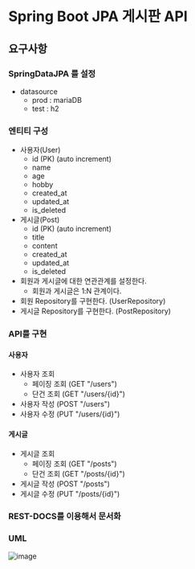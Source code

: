 # Spring Boot JPA 게시판 API

## 요구사항

### **SpringDataJPA 를 설정**

- datasource
    - prod : mariaDB
    - test : h2

### **엔티티 구성**

- 사용자(User)
    - id (PK) (auto increment)
    - name
    - age
    - hobby
    - created_at
    - updated_at
    - is_deleted
- 게시글(Post)
    - id (PK) (auto increment)
    - title
    - content
    - created_at
    - updated_at
    - is_deleted
- 회원과 게시글에 대한 연관관계를 설정한다.
    - 회원과 게시글은 1:N 관계이다.
- 회원 Repository를 구현한다. (UserRepository)
- 게시글 Repository를 구현한다. (PostRepository)

### **API를 구현**

#### 사용자

- 사용자 조회
    - 페이징 조회 (GET "/users")
    - 단건 조회 (GET "/users/{id}")
- 사용자 작성 (POST "/users")
- 사용자 수정 (PUT "/users/{id}")

#### 게시글

- 게시글 조회
    - 페이징 조회 (GET "/posts")
    - 단건 조회 (GET "/posts/{id}")
- 게시글 작성 (POST "/posts")
- 게시글 수정 (PUT "/posts/{id}")

### **REST-DOCS를 이용해서 문서화**

### UML

![image](https://user-images.githubusercontent.com/50647845/169215729-82c50d96-c976-4396-b963-dd20ada52c3f.png)
